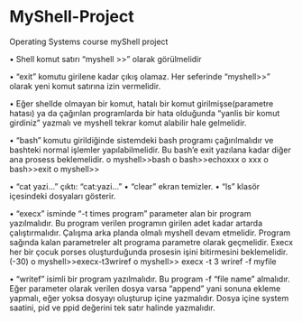 # MyShell-Project
Operating Systems course myShell project   

• Shell komut satırı “myshell >>” olarak görülmelidir

• “exit” komutu girilene kadar çıkış olamaz. Her seferinde “myshell>>” olarak yeni komut satırına izin
vermelidir. 

• Eğer shellde olmayan bir komut, hatalı bir komut girilmişse(parametre hatası) ya da çağırılan
programlarda bir hata olduğunda “yanlis bir komut girdiniz” yazmalı ve myshell tekrar komut alabilir
hale gelmelidir.

• “bash” komutu girildiğinde sistemdeki bash programı çağırılmalıdır ve bashteki normal işlemler
yapılabilmelidir. Bu bash’e exit yazılana kadar diğer ana prosess beklemelidir. o myshell>>bash
o bash>>echoxxx
o xxx
o bash>>exit
o myshell>>

• “cat yazi...” çıktı: “cat:yazi...” 
• “clear” ekran temizler. 
• “ls” klasör içesindeki dosyaları gösterir.

• “execx” isminde “-t times program” parameter alan bir program yazılmalıdır. Bu program verilen
programın girilen adet kadar artarda çalıştırmalıdır. Çalışma arka planda olmalı myshell devam etmelidir. Program sağında kalan parametreler alt programa parametre olarak geçmelidir. Execx her bir çocuk porses oluşturduğunda prosesin işini bitirmesini beklemelidir. (-30)
o myshell>>execx-t3wriref
o myshell>> execx -t 3 wriref -f myfile

• “writef” isimli bir program yazılmalıdır. Bu program -f “file name” almalıdır. Eğer parameter olarak
verilen dosya varsa “append” yani sonuna ekleme yapmalı, eğer yoksa dosyayı oluşturup içine
yazmalıdır. Dosya içine system saatini, pid ve ppid değerini tek satır halinde yazmalıdır. 

